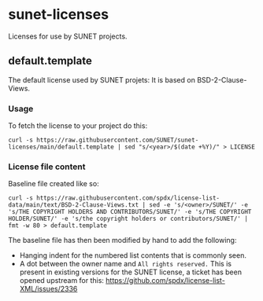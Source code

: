 # sunet-licenses

Licenses for use by SUNET projects.

## default.template
The default license used by SUNET projets: It is based on BSD-2-Clause-Views.

### Usage
To fetch the license to your project do this:
```
curl -s https://raw.githubusercontent.com/SUNET/sunet-licenses/main/default.template | sed "s/<year>/$(date +%Y)/" > LICENSE
```

### License file content
Baseline file created like so:
```
curl -s https://raw.githubusercontent.com/spdx/license-list-data/main/text/BSD-2-Clause-Views.txt | sed -e 's/<owner>/SUNET/' -e 's/THE COPYRIGHT HOLDERS AND CONTRIBUTORS/SUNET/' -e 's/THE COPYRIGHT HOLDER/SUNET/' -e 's/the copyright holders or contributors/SUNET/' | fmt -w 80 > default.template
```

The baseline file has then been modified by hand to add the following:
* Hanging indent for the numbered list contents that is commonly seen.
* A dot between the owner name and `All rights reserved.` This is present in existing versions for the SUNET license, a ticket has been opened upstream for this: https://github.com/spdx/license-list-XML/issues/2336
